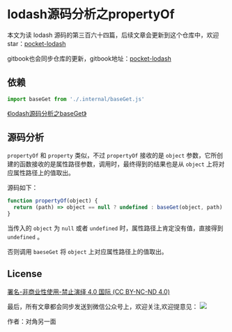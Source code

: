 # lodash源码分析之propertyOf

本文为读 lodash 源码的第三百六十四篇，后续文章会更新到这个仓库中，欢迎 star：[pocket-lodash](https://github.com/yeyuqiudeng/pocket-lodash)

gitbook也会同步仓库的更新，gitbook地址：[pocket-lodash](https://www.gitbook.com/book/yeyuqiudeng/pocket-lodash/details)

## 依赖

```javascript
import baseGet from './.internal/baseGet.js'
```

[《lodash源码分析之baseGet》](./internal/baseGet.md)


## 源码分析

`propertyOf` 和 `property` 类似，不过 `propertyOf` 接收的是 `object` 参数，它所创建的函数接收的是属性路径参数，调用时，最终得到的结果也是从 `object` 上将对应属性路径上的值取出。

源码如下：

```javascript
function propertyOf(object) {
  return (path) => object == null ? undefined : baseGet(object, path)
}
```

当传入的 `object` 为 `null` 或者 `undefined` 时，属性路径上肯定没有值，直接得到 `undefined` 。

否则调用 `baeseGet` 将 `object` 上对应属性路径上的值取出。

## License 

[署名-非商业性使用-禁止演绎 4.0 国际 (CC BY-NC-ND 4.0)](http://creativecommons.org/licenses/by-nc-nd/4.0/)

最后，所有文章都会同步发送到微信公众号上，欢迎关注,欢迎提意见：  ![](https://raw.githubusercontent.com/yeyuqiudeng/resource/master/images/qrcode_front-end-article.jpg) 

作者：对角另一面 

